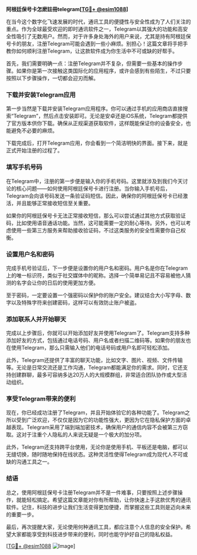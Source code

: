 **阿根廷保号卡怎麽註冊telegram[[TG💪+ @esim1088](https://t.me/s/esim1088)]**

在当今这个数字化飞速发展的时代，通讯工具的便捷性与安全性成为了人们关注的重点。作为全球最受欢迎的即时通讯软件之一，Telegram以其强大的功能和高安全性吸引了无数用户。然而，对于许多身处海外的用户来说，尤其是持有阿根廷保号卡的朋友，注册Telegram可能会遇到一些小麻烦。别担心！这篇文章将手把手教你如何顺利注册Telegram，让这款软件成为你生活中不可或缺的好帮手。

首先，我们需要明确一点：注册Telegram并不复杂，但需要一些基本的操作步骤。如果你是第一次接触这类国际化的应用程序，或许会感到有些陌生，不过只要按照以下步骤操作，一切都会迎刃而解。

### **下载并安装Telegram应用**

第一步当然是下载并安装Telegram应用程序。你可以通过手机的应用商店直接搜索“Telegram”，然后点击安装即可。无论是安卓还是iOS系统，Telegram都提供了官方版本供你下载。确保从正规渠道获取软件，这样既能保证你的设备安全，也能避免不必要的麻烦。

下载完成后，打开Telegram应用，你会看到一个简洁明快的界面。接下来，就是正式开始注册的过程了。

### **填写手机号码**

在Telegram中，注册的第一步便是输入你的手机号码。这里就涉及到我们今天讨论的核心问题——如何使用阿根廷保号卡进行注册。当你输入手机号后，Telegram会向该号码发送一条验证码短信。因此，确保你的阿根廷保号卡已经激活，并且能够正常接收短信至关重要。

如果你的阿根廷保号卡无法正常接收短信，那么可以尝试通过其他方式获取验证码，比如使用语音通话功能。当然，这可能需要一定的耐心等待。另外，也可以考虑使用一些第三方服务来帮助接收验证码，不过这类服务的安全性需要你自己权衡。

### **设置用户名和密码**

完成手机号验证后，下一步便是设置你的用户名和密码。用户名是你在Telegram上的唯一标识符，类似于社交媒体中的昵称。选择一个简单易记且不容易被他人猜测的名字会让你的日后的使用更加方便。

至于密码，一定要设置一个强密码以保护你的账户安全。建议结合大小写字母、数字以及特殊字符来创建密码，这样可以有效防止账户被盗。

### **添加联系人并开始聊天**

完成以上步骤后，你就可以开始添加好友并使用Telegram了。Telegram支持多种添加好友的方式，包括通过电话号码、用户名或者扫描二维码等。如果你的朋友也在使用Telegram，那么只需输入他们的电话号码或用户名即可轻松添加。

此外，Telegram还提供了丰富的聊天功能，比如文字、图片、视频、文件传输等。无论是日常交流还是工作沟通，Telegram都能满足你的需求。同时，它还支持创建群聊，最多可容纳多达20万人的大规模群组，非常适合团队协作或大型活动组织。

### **享受Telegram带来的便利**

现在，你已经成功注册了Telegram，并且开始体验它的各种功能了。Telegram之所以受到广泛欢迎，不仅仅是因为它的功能性强大，更因为它在隐私保护方面的卓越表现。Telegram采用了端到端加密技术，确保用户的通信内容不会被第三方窃取。这对于注重个人隐私的人来说无疑是一个极大的加分项。

此外，Telegram还支持跨平台使用，无论你是使用手机、平板还是电脑，都可以无缝切换，随时随地保持在线状态。这种灵活性使得Telegram成为现代人不可或缺的沟通工具之一。

### **结语**

总之，使用阿根廷保号卡注册Telegram并不是一件难事，只要按照上述步骤操作，就能轻松搞定。希望这篇文章能对你有所帮助，让你快速上手这款优秀的通讯软件。记住，科技的进步让我们生活变得更加便捷，而掌握这些工具则是迈向未来的重要一步。

最后，再次提醒大家，无论使用何种通讯工具，都应注意个人信息的安全保护。希望大家都能享受到科技进步带来的便利，同时也能守护好自己的隐私权益。

[[TG💪+ @esim1088](https://t.me/s/esim1088) ![Image](https://i.postimg.cc/4NQfJmqS/Snipaste-2025-05-13-00-14-12.png)]